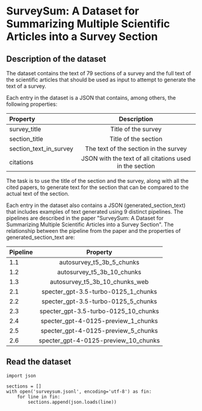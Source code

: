 # SurveySum: A Dataset for Summarizing Multiple Scientific Articles into a Survey Section

## Description of the dataset

The dataset contains the text of 79 sections of a survey and the full text of the scientific articles that should be used as input to attempt to generate the text of a survey.

Each entry in the dataset is a JSON that contains, among others, the following properties:

| Property | Description |
|:----------|:-----------:|
| survey_title | Title of the survey |
| section_title | Title of the section |
| section_text_in_survey | The text of the section in the survey |
| citations | JSON with the text of all citations used in the section |

The task is to use the title of the section and the survey, along with all the cited papers, to generate text for the section that can be compared to the actual text of the section.

Each entry in the dataset also contains a JSON (generated_section_text) that includes examples of text generated using 9 distinct pipelines. The pipelines are described in the paper "SurveySum: A Dataset for Summarizing Multiple Scientific Articles into a Survey Section". The relationship between the pipeline from the paper and the properties of generated_section_text are:

| Pipeline | Property |
|:----------|:-----------:|
| 1.1 |autosurvey_t5_3b_5_chunks  |
| 1.2 | autosurvey_t5_3b_10_chunks |
| 1.3 | autosurvey_t5_3b_10_chunks_web |
| 2.1 | specter_gpt-3.5-turbo-0125_1_chunks |
| 2.2 | specter_gpt-3.5-turbo-0125_5_chunks |
| 2.3 | specter_gpt-3.5-turbo-0125_10_chunks |
| 2.4 | specter_gpt-4-0125-preview_1_chunks |
| 2.5 | specter_gpt-4-0125-preview_5_chunks |
| 2.6 | specter_gpt-4-0125-preview_10_chunks |

## Read the dataset

```{python}
import json

sections = []
with open('surveysum.jsonl', encoding='utf-8') as fin:
    for line in fin:
        sections.append(json.loads(line))
```